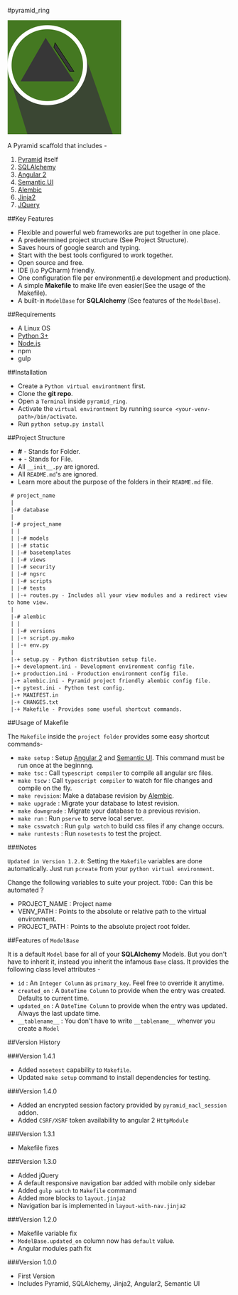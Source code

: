#pyramid_ring

![Image not found](images/pyramid_ring.png)

A Pyramid scaffold that includes -

1. [Pyramid](http://www.pylonsproject.org/) itself
2. [SQLAlchemy](http://www.sqlalchemy.org/)
3. [Angular 2](https://angular.io/)
4. [Semantic UI](http://semantic-ui.com/)
5. [Alembic](http://alembic.zzzcomputing.com/)
6. [Jinja2](http://jinja.pocoo.org/docs/dev/)
7. [JQuery](https://jquery.com/)

##Key Features

* Flexible and powerful web frameworks are put together in one place.
* A predetermined project structure (See Project Structure).
* Saves hours of google search and typing.
* Start with the best tools configured to work together.
* Open source and free.
* IDE (i.o PyCharm) friendly.
* One configuration file per environment(i.e development and production).
* A simple **Makefile** to make life even easier(See the usage of the Makefile).
* A built-in `ModelBase` for **SQLAlchemy** (See features of the `ModelBase`).

##Requirements

* A Linux OS
* [Python 3+](https://www.python.org/downloads/)
* [Node.js](https://nodejs.org/en/)
* npm
* gulp

##Installation

- Create a `Python virtual environtment` first.
- Clone the **git repo**.
- Open a `Terminal` inside `pyramid_ring`. 
- Activate the `virtual environtment` by running `source <your-venv-path>/bin/activate`. 
- Run `python setup.py install`

##Project Structure

- **#** - Stands for Folder.
- **+** - Stands for File.
- All `__init__.py` are ignored.
- All `README.md`'s are ignored.
- Learn more about the purpose of the folders in their `README.md` file.

```
 # project_name
 |
 |-# database
 |
 |-# project_name
 | |
 | |-# models
 | |-# static
 | |-# basetemplates
 | |-# views
 | |-# security
 | |-# ngsrc
 | |-# scripts
 | |-# tests
 | |-+ routes.py - Includes all your view modules and a redirect view to home view.
 |
 |-# alembic
 | |
 | |-# versions
 | |-+ script.py.mako
 | |-+ env.py
 |
 |-+ setup.py - Python distribution setup file.
 |-+ development.ini - Development environment config file.
 |-+ production.ini - Production environment config file.
 |-+ alembic.ini - Pyramid project friendly alembic config file.
 |-+ pytest.ini - Python test config.
 |-+ MANIFEST.in
 |-+ CHANGES.txt
 |-+ Makefile - Provides some useful shortcut commands.
```

##Usage of Makefile 

The `Makefile` inside the `project folder` provides some easy shortcut commands-

- `make setup` : Setup [Angular 2](https://angular.io/) and [Semantic UI](http://semantic-ui.com/). This command must be run once at the beginnng.
- `make tsc` : Call `typescript compiler` to compile all angular src files.
- `make tscw` : Call `typescript compiler` to watch for file changes and compile on the fly.
- `make revision`: Make a database revision by [Alembic](http://alembic.zzzcomputing.com/).
- `make upgrade` : Migrate your database to latest revision.
- `make downgrade` : Migrate your database to a previous revision.
- `make run` : Run `pserve` to serve local server.
- `make csswatch` : Run `gulp watch` to build css files if any change occurs.
- `make runtests` : Run `nosetests` to test the project.

###Notes

`Updated in Version 1.2.0`: Setting the `Makefile` variables are done automatically. Just run `pcreate` from your 
`python virtual environment`.

Change the following variables to suite your project. `TODO:` Can this be automated ?

- PROJECT_NAME : Project name
- VENV_PATH : Points to the absolute or relative path to the virtual environment.
- PROJECT_PATH : Points to the absolute project root folder.

##Features of `ModelBase`

It is a default `Model` base for all of your **SQLAlchemy** Models. But you don't have to inherit it, instead you 
inherit the infamous `Base` class. It provides the following class level attributes -

- `id` : An `Integer Column` as `primary_key`. Feel free to override it anytime.
- `created_on` : A `DateTime Column` to provide when the entry was created. Defaults to current time.
- `updated_on` : A `DateTime Column` to provide when the entry was updated. Always the last update time.
- `__tablename__` : You don't have to write `__tablename__` whenver you create a `Model`

##Version History

###Version 1.4.1
* Added `nosetest` capability to `Makefile`.
* Updated `make setup` command to install dependencies for testing.

###Version 1.4.0
* Added an encrypted session factory provided by `pyramid_nacl_session` addon.
* Added `CSRF/XSRF` token availability to angular 2 `HttpModule`

###Version 1.3.1
* Makefile fixes

###Version 1.3.0
* Added jQuery
* A default responsive navigation bar added with mobile only sidebar
* Added `gulp watch` to `Makefile` command
* Added more blocks to `layout.jinja2`
* Navigation bar is implemented in `layout-with-nav.jinja2`

###Version 1.2.0

* Makefile variable fix
* `ModelBase.updated_on` column now has `default` value.
* Angular modules path fix

###Version 1.0.0

* First Version
* Includes Pyramid, SQLAlchemy, Jinja2, Angular2, Semantic UI
